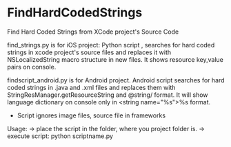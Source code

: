 # FindHardCodedStrings
Find Hard Coded Strings from XCode project's Source Code

find_strings.py is for iOS project:
Python script , searches for hard coded strings in xcode project's source files and replaces it with
NSLocalizedString macro structure in new files. It shows resource key,value pairs on console.

findscript_android.py is for Android project.
Android script searches for hard coded strings in .java and .xml files and replaces them with StringResManager.getResourceString  and @string/ format. It will show language dictionary on console only in <string name=\"%s\">%s</string> format.

- Script ignores image files, source file in frameworks

Usage:
-> place the script in the folder, where you project folder is.
-> execute script:  python scriptname.py
